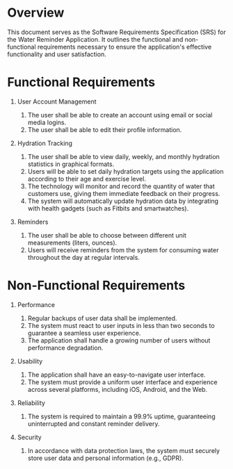 # Overview

This document serves as the Software Requirements Specification (SRS) for the Water Reminder Application. It outlines the functional and non-functional requirements necessary to ensure the application's effective functionality and user satisfaction.

# Functional Requirements

1. User Account Management
    1. The user shall be able to create an account using email or social media logins.
    2. The user shall be able to edit their profile information.

2. Hydration Tracking
    1. The user shall be able to view daily, weekly, and monthly hydration statistics in graphical formats.
    2. Users will be able to set daily hydration targets using the application according to their age and exercise level.
    3. The technology will monitor and record the quantity of water that customers use, giving them immediate feedback on their progress.
    4. The system will automatically update hydration data by integrating with health gadgets (such as Fitbits and smartwatches).

3. Reminders
    1. The user shall be able to choose between different unit measurements (liters, ounces).
    2. Users will receive reminders from the system for consuming water throughout the day at regular intervals.

# Non-Functional Requirements

1. Performance
    1. Regular backups of user data shall be implemented.
    2. The system must react to user inputs in less than two seconds to guarantee a seamless user experience.
    3. The application shall handle a growing number of users without performance degradation.

2. Usability
    1. The application shall have an easy-to-navigate user interface.
    2. The system must provide a uniform user interface and experience across several platforms, including iOS, Android, and the Web.

3. Reliability
    1. The system is required to maintain a 99.9% uptime, guaranteeing uninterrupted and constant reminder delivery.

4. Security
    1. In accordance with data protection laws, the system must securely store user data and personal information (e.g., GDPR).
